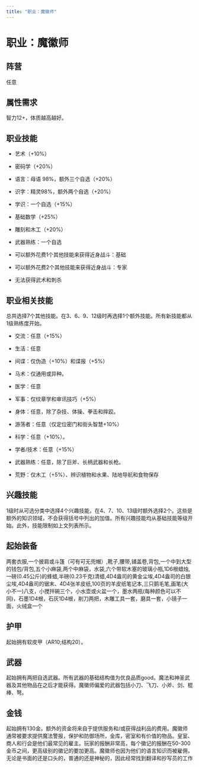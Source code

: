 ```yaml
---
title: "职业：魔徽师"
---
```

# 职业：魔徽师

## 阵营

任意

## 属性需求

智力12+，体质越高越好。

## 职业技能

- 艺术（+10%）

- 密码学（+20%）

- 语言：母语 98%，额外三个自选（+20%）

- 识字：精灵98%，额外两个自选（+20%）

- 学识：一个自选（+15%）

- 基础数学（+25%）

- 雕刻和木工（+20%）

- 武器熟练：一个自选

- 可以额外花费1个其他技能来获得近身战斗：基础

- 可以额外花费2个其他技能来获得近身战斗：专家

- 无法获得武术和刺杀


## 职业相关技能

总共选择7个其他技能。在3、6、9、12级时再选择1个额外技能。所有新技能都从1级熟练度开始。

- 交流：任意（+15%）

- 生活：任意

- 间谍：仅伪造（+10%）和谍报（+5%）

- 马术：仅通用或异种。

- 医学：任意

- 军事：仅纹章学和审讯技巧（+5%）

- 身体：任意，除了杂技、体操、拳击和摔跤。

- 游荡者：任意（仅定位密门和街头智慧+10%）

- 科学：任意（+10%）。

- 学者/技术：任意（+15%）

- 武器熟练：任意，除了巨斧、长柄武器和长枪。

- 荒野：仅木工（+5%）、辨识植物和水果、陆地导航和食物保存


## 兴趣技能

1级时从可选分类中选择4个兴趣技能，在4、7、10、13级时额外选择2个。这些是额外的知识领域，不会获得括号中列出的加值。所有兴趣技能均从基础技能等级开始。此外，技能限制如上文列表所示。

## 起始装备

两套衣服,一个披肩或斗篷（可有可无兜帽）,靴子,腰带,铺盖卷,背包,一个中到大型的钱包/背包,五个小麻袋,两个中麻袋，水袋,六个带软木塞的玻璃小瓶,1D6根蜡烛,一磅(0.45公斤)的蜂蜡,半磅(0.23千克)清蜡,4D4盎司的黄金尘埃,4D4盎司的白银尘埃,4D4盎司的锯末、4D4张羊皮纸,100页的羊皮纸笔记本,三只鹅毛笔,画笔(大小不一)八支，小搅拌碗三个，小水壶或火盆一个，墨水两瓶(每种颜色可以不同)，石墨1D4根，石灰1D4根，削刀两把，木雕工具一套，磨具一套，小镜子一面，火绒盒一个

## 护甲

起始拥有软皮甲（AR10;结构20）。

## 武器

起始拥有两把自选武器。所有武器的基础结构值为优良品质good。魔法和神圣武器及其他物品在之后才能获得。魔徽师偏爱的武器包括小刀、飞刀、小斧、剑、棍棒、弩。

## 金钱

起始拥有130金。额外的资金将来自于提供服务和/或获得战利品的费用。魔徽师通常被要求提供魔法警报，保护和防御场所，金库，密室和有价值的物品。皇室、商人和行会是他们最常见的雇主。玩家的报酬非常高，每个徽记的报酬在50-300金币之间，更高级别的徽记的要加更高。魔徽师也因为他们的语言知识而被雇佣，无论是书面的还是口头的，普通的还是神秘的，因此经常找到翻译和抄写员的工作
